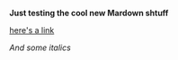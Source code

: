 **Just testing the cool new Mardown shtuff**  

[here's a link](https://reddit.com/r/linuxactionshow)  

*And some italics*

